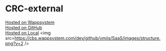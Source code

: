 # CRC-external
<a target=_blank href=https://cbs.wappsystem.com/dev/github/wappsystem/CRC-external/index.html>Hosted on Wappsystem</a><br>
<a target=_blank href=https://htmlpreview.github.io/?https://raw.githubusercontent.com/wappsystem/CRC-external/master/github.html>Hosted on GitHub</a><br>
<a target=_blank href=http://127.0.0.1:8000/wappsystem/CRC-external/local.html>Hosted on Local</a>
<img src=https://cbs.wappsystem.com/dev/github/vmiis/SaaS/images/structure.png?v=2 />
